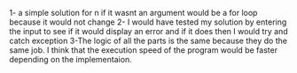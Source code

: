 
1- a simple solution for n if it wasnt an argument would be a for loop because it would not change
2- I would have tested my solution by entering the input to see if it would display an error and if it does then I would try and catch exception
3-The logic of all the parts is the same because they do the same job. I think that the execution speed of the program would be faster depending on the implementaion.

